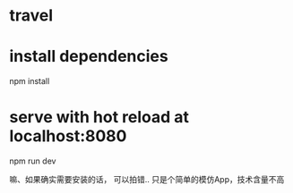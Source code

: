 # travel

# install dependencies
npm install

# serve with hot reload at localhost:8080
npm run dev

嘛、如果确实需要安装的话， 可以拍错.. 只是个简单的模仿App，技术含量不高
